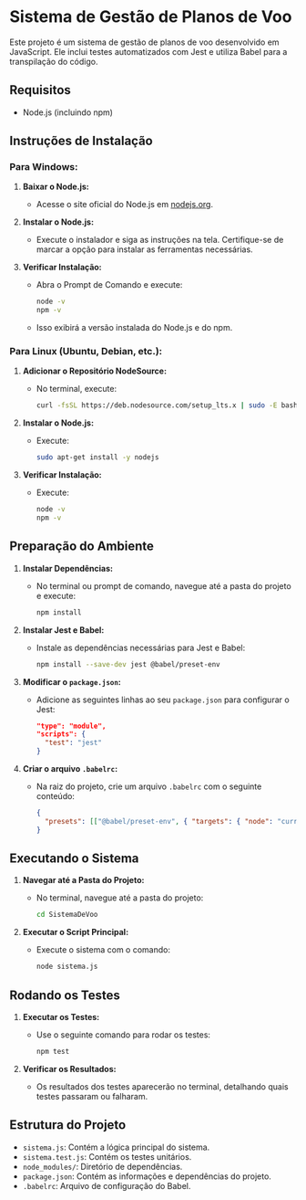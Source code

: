 # Sistema de Gestão de Planos de Voo

Este projeto é um sistema de gestão de planos de voo desenvolvido em JavaScript. Ele inclui testes automatizados com Jest e utiliza Babel para a transpilação do código.

## Requisitos

- Node.js (incluindo npm)

## Instruções de Instalação

### Para Windows:

1. **Baixar o Node.js:**
   - Acesse o site oficial do Node.js em [nodejs.org](https://nodejs.org/).

2. **Instalar o Node.js:**
   - Execute o instalador e siga as instruções na tela. Certifique-se de marcar a opção para instalar as ferramentas necessárias.

3. **Verificar Instalação:**
   - Abra o Prompt de Comando e execute:
     ```bash
     node -v
     npm -v
     ```
   - Isso exibirá a versão instalada do Node.js e do npm.

### Para Linux (Ubuntu, Debian, etc.):

1. **Adicionar o Repositório NodeSource:**
   - No terminal, execute:
     ```bash
     curl -fsSL https://deb.nodesource.com/setup_lts.x | sudo -E bash -
     ```

2. **Instalar o Node.js:**
   - Execute:
     ```bash
     sudo apt-get install -y nodejs
     ```

3. **Verificar Instalação:**
   - Execute:
     ```bash
     node -v
     npm -v
     ```

## Preparação do Ambiente

1. **Instalar Dependências:**
   - No terminal ou prompt de comando, navegue até a pasta do projeto e execute:
     ```bash
     npm install
     ```

2. **Instalar Jest e Babel:**
   - Instale as dependências necessárias para Jest e Babel:
     ```bash
     npm install --save-dev jest @babel/preset-env
     ```

3. **Modificar o `package.json`:**
   - Adicione as seguintes linhas ao seu `package.json` para configurar o Jest:
     ```json
     "type": "module",
     "scripts": {
       "test": "jest"
     }
     ```

4. **Criar o arquivo `.babelrc`:**
   - Na raiz do projeto, crie um arquivo `.babelrc` com o seguinte conteúdo:
     ```json
     {
       "presets": [["@babel/preset-env", { "targets": { "node": "current" } }]]
     }
     ```

## Executando o Sistema

1. **Navegar até a Pasta do Projeto:**
   - No terminal, navegue até a pasta do projeto:
     ```bash
     cd SistemaDeVoo
     ```

2. **Executar o Script Principal:**
   - Execute o sistema com o comando:
     ```bash
     node sistema.js
     ```

## Rodando os Testes

1. **Executar os Testes:**
   - Use o seguinte comando para rodar os testes:
     ```bash
     npm test
     ```

2. **Verificar os Resultados:**
   - Os resultados dos testes aparecerão no terminal, detalhando quais testes passaram ou falharam.

## Estrutura do Projeto

- `sistema.js`: Contém a lógica principal do sistema.
- `sistema.test.js`: Contém os testes unitários.
- `node_modules/`: Diretório de dependências.
- `package.json`: Contém as informações e dependências do projeto.
- `.babelrc`: Arquivo de configuração do Babel.

